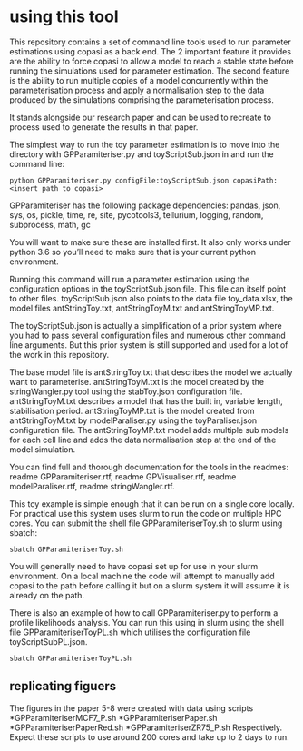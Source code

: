# using this tool
This repository contains a set of command line tools used to run parameter estimations using copasi as a back end. The 2 important feature it provides are the ability to force copasi to allow a model to reach a stable state before running the simulations used for parameter estimation. The second feature is the ability to run multiple copies of a model concurrently within the parameterisation process and apply a normalisation step to the data produced by the simulations comprising the parameterisation process.

It stands alongside our research paper and can be used to recreate to process used to generate the results in that paper.

The simplest way to run the toy parameter estimation is to move into the directory with GPParamiteriser.py and toyScriptSub.json in and run the command line:

`python GPParamiteriser.py configFile:toyScriptSub.json copasiPath:<insert path to copasi>`

GPParamiteriser has the following package dependencies: pandas, json, sys, os, pickle, time, re, site, pycotools3, tellurium, logging, random, subprocess, math, gc

You will want to make sure these are installed first. It also only works under python 3.6 so you’ll need to make sure that is your current python environment.

Running this command will run a parameter estimation using the configuration options in the toyScriptSub.json file. This file can itself point to other files. toyScriptSub.json also points to the data file toy_data.xlsx, the model files antStringToy.txt, antStringToyM.txt and antStringToyMP.txt.

The toyScriptSub.json is actually a simplification of a prior system where you had to pass several configuration files and numerous other command line arguments. But this prior system is still supported and used for a lot of the work in this repository.

The base model file is antStringToy.txt that describes the model we actually want to parameterise. antStringToyM.txt is the model created by the stringWangler.py tool using the stabToy.json configuration file. antStringToyM.txt describes a model that has the built in, variable length, stabilisation period. antStringToyMP.txt is the model created from antStringToyM.txt by modelParaliser.py using the toyParaliser.json configuration file. The antStringToyMP.txt model adds multiple sub models for each cell line and adds the data normalisation step at the end of the model simulation.

You can find full and thorough documentation for the tools in the readmes: readme GPParamiteriser.rtf, readme GPVisualiser.rtf, readme modelParaliser.rtf, readme stringWangler.rtf.

This toy example is simple enough that it can be run on a single core locally. For practical use this system uses slurm to run the code on multiple HPC cores.
You can submit the shell file GPParamiteriserToy.sh to slurm using sbatch:

`sbatch GPParamiteriserToy.sh`

You will generally need to have copasi set up for use in your slurm environment. On a local machine the code will attempt to manually add copasi to the path before calling it but on a slurm system it will assume it is already on the path.

There is also an example of how to call GPParamiteriser.py to perform a profile likelihoods analysis. You can run this using in slurm using the shell file GPParamiteriserToyPL.sh which utilises the configuration file toyScriptSubPL.json.

`sbatch GPParamiteriserToyPL.sh`
## replicating figuers
The figures in the paper 5-8 were created with data using scripts 
*GPParamiteriserMCF7_P.sh
*GPParamiteriserPaper.sh
*GPParamiteriserPaperRed.sh
*GPParamiteriserZR75_P.sh
Respectively. Expect these scripts to use around 200 cores and take up to 2 days to run.
